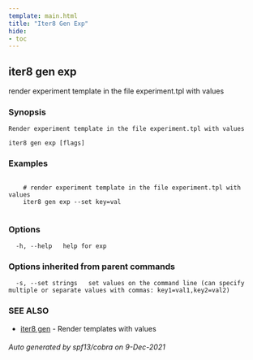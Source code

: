 ```yaml
---
template: main.html
title: "Iter8 Gen Exp"
hide:
- toc
---
```


## iter8 gen exp

render experiment template in the file experiment.tpl with values

### Synopsis


	Render experiment template in the file experiment.tpl with values

```
iter8 gen exp [flags]
```

### Examples

```

	# render experiment template in the file experiment.tpl with values
	iter8 gen exp --set key=val
	
```

### Options

```
  -h, --help   help for exp
```

### Options inherited from parent commands

```
  -s, --set strings   set values on the command line (can specify multiple or separate values with commas: key1=val1,key2=val2)
```

### SEE ALSO

* [iter8 gen](iter8_gen.md)	 - Render templates with values

###### Auto generated by spf13/cobra on 9-Dec-2021
